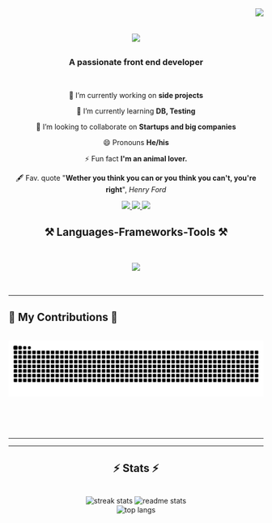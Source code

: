 <!--visits counter-->
<img align="right" src="https://visitor-badge.laobi.icu/badge?page_id=EduardoGarciaEnriquez.EduardoGarciaEnriquez" />

<!--text animation-->
<h1 align="center">
    <img src="https://readme-typing-svg.herokuapp.com/?font=Righteous&size=35&center=true&vCenter=true&width=500&height=70&duration=4000&lines=Hello+There!+👋;+I'm+Eduardo+García!;" />
</h1>

<h3 align="center">A passionate front end developer</h3>

<br/>

<div>
  <p align="center">
    🔭 I’m currently working on <b>side projects</b>
  </p>
  <p align="center">
    🌱 I’m currently learning <b>DB, Testing</b>
  </p>
  <p align="center">
    👯 I’m looking to collaborate on <b>Startups and big companies</b>
  </p>
  <p align="center">
    😄 Pronouns <b>He/his</b>
  </p>
  <p align="center">
    ⚡ Fun fact <b>I'm an animal lover.</b>
  </p>
  <p align="center">
    🖋️ Fav. quote "<b>Wether you think you can or you think you can't, you're right</b>", <i>Henry Ford</i>
  </p>
</div>

 <p align="center"> 
   <!--my email-->
  <a href="mailto:garciaenriquez.carloseduardo@gmail.com">
    <img src="https://img.shields.io/badge/Gmail-333333?style=for-the-badge&logo=gmail&logoColor=red" />
  </a>

   <!--my linked in profile -->
  <a href="https://www.linkedin.com/in/carlos-eduardo-garcia-enriquez/" target="_blank">
    <img src="https://img.shields.io/badge/LinkedIn-0077B5?style=for-the-badge&logo=linkedin&logoColor=white" target="_blank" />
  </a>

  <!--my portfolio -->
  <a href="https://eduardo-enriquez-portfolio.vercel.app/" target="_blank">
     <img src="https://img.shields.io/badge/Portfolio-FF5722?style=for-the-badge&logo=todoist&logoColor=white" target="_blank" /> 
  </a>
</p>

<h2 align="center">⚒️ Languages-Frameworks-Tools ⚒️</h2>
<br/>
<p align="center">
    <img src="https://skillicons.dev/icons?i=react,bootstrap,mui,html,css,vscode,github,figma,tailwind,git,nodejs,javascript,typescript,nextjs,npm,powershell,astro,azure,babel,bash,bitbucket,sass,cypress,gcp,githubactions,graphql,notion,redux,styledcomponents,vercel,vite,webpack&perline=11" />
  <br>
</p>

<br/>
<hr/>

<p align="center">
  <h2>🐍 My Contributions 🐍</h2>
  <br>
  <img alt="snake eating my contributions" src="https://raw.githubusercontent.com/EduardoGarciaEnriquez/EduardoGarciaEnriquez/output/github-contribution-grid-snake.svg" />
  
  <br/><br/><br/>
</p>

<hr/>

<hr/>

<h2 align="center">⚡ Stats ⚡</h2>
<br>
<div align=center>
  <img width=390 src="https://streak-stats.demolab.com/?user=EduardoGarciaEnriquez&count_private=true&theme=react&border_radius=10" alt="streak stats"/>
  <img width=390 src="https://github-readme-stats.vercel.app/api?username=EduardoGarciaEnriquez&count_private=true&show_icons=true&theme=react&rank_icon=github&border_radius=10" alt="readme stats" />
  <br/>
  <img width=325 align="center" src="https://github-readme-stats.vercel.app/api/top-langs/?username=EduardoGarciaEnriquez&hide=HTML&langs_count=8&layout=compact&theme=react&border_radius=10&size_weight=0.5&count_weight=0.5&exclude_repo=github-readme-stats" alt="top langs" />
</div>

<br/><br/>
